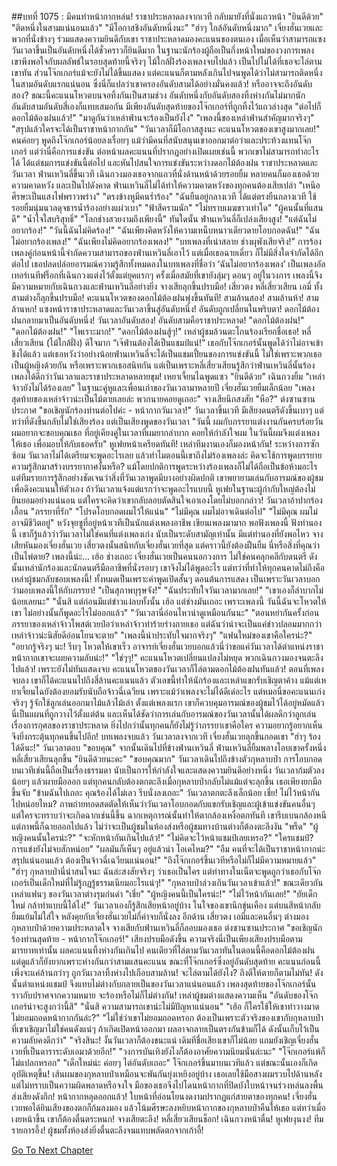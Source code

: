 ##บทที่ 1075 : มีคนทำหน้ากากหล่น!
ราชาประหลาดลงจากเวที กลับมายังที่นั่งแถวหน้า
"ยินดีด้วย"
"ติดหนึ่งในสามแน่นอนแล้ว"
"มีโอกาสชิงอันดับหนึ่งนะ"
"ฮ่าๆ ใกล้อันดับหนึ่งมาก"
เจี่ยงฮั่นเวยและพวกที่นั่งข้างๆ ร่วมแสดงความยินดีกับเขา
ราชาประหลาดมองคะแนนของตนเอง เมื่อเห็นว่าสามารถแซงวันเวลาขึ้นเป็นอันดับหนึ่งได้ชั่วคราวก็ยินดีมาก ในฐานะนักร้องผู้ถือเป็นกึ่งหน้าใหม่ของวงการเพลง เขาพึงพอใจกับผลลัพธ์ในรอบสุดท้ายนี้จริงๆ ไม้ใกล้ฝั่งร้องเพลงจบไปแล้ว เป็นไปไม่ได้ที่เธอจะไล่ตามเขาทัน ส่วนโจ๊กเกอร์แม้จะยังไม่ได้ขึ้นแสดง แต่คะแนนก็ตามหลังเกินไปจนพูดได้ว่าไม่สามารถติดหนึ่งในสามอันดับแรกแน่นอน ซึ่งนี่ก็แปลว่าเขาครองอันดับสามได้อย่างมั่นคงแล้ว!
หรืออาจจะถึงอันดับสอง?
ขณะนี้คะแนนโหวตบนจอทิ้งกันเป็นสามช่วง
อันดับหนึ่งกับอันดับสองทิ้งห่างกันไม่มากนัก
อันดับสามอันดับสี่เองก็แทบเสมอกัน
มีเพียงอันดับสุดท้ายของโจ๊กเกอร์ที่ถูกทิ้งไว้แถวล่างสุด
"ต่อไปก็ดอกไม้ต้องฝนแล้ว!"
"มาดูกันว่าเหล่าฟ่านจะร้องเป็นยังไง"
"เพลงนี้ของเหล่าฟ่านสำคัญมากจริงๆ"
"สรุปแล้วใครจะได้เป็นราชาหน้ากากกัน"
"วันเวลาก็มีโอกาสสูงนะ คะแนนโหวตของเขาสูงมากเลย!"
คนค่อยๆ พูดถึงโจ๊กเกอร์น้อยลงเรื่อยๆ แม้ว่ามีคนที่สนับสนุนเขาออกมาต่อว่าและประท้วงแทนโจ๊กเกอร์ แต่ว่านี่คือการแข่งขัน ต่อหน้าผลคะแนนที่ปรากฏอย่างเปิดเผยเช่นนี้ พวกเขาไม่สามารถทำอะไรได้ ได้แต่ชมการแข่งขันนี้ต่อไป และหันไปสนใจการแข่งขันระหว่างดอกไม้ต้องฝน ราชาประหลาดและวันเวลา
ฟ่านเหวินลี่ขึ้นเวที
เฉินกวงมองเธอจากแถวที่นั่งด้านหน้าด้วยรอยยิ้ม
หลายคนก็มองเธอด้วยความคาดหวัง
และเป็นไปดังคาด ฟ่านเหวินลี่ไม่ได้ทำให้ความคาดหวังของทุกคนต้องเสียเปล่า
"เหนีอศีรษะเป็นแสงไฟพราวพร่าง"
"ตรงข้างหูมีคนร่ำร้อง"
"ฉันยืนอยู่กลางเวที ได้แต่ตรงยืนกลางเวที ใช้รอยยิ้มนุ่มนวลดุจธารน้ำร้องอย่างแผ่วเบา"
"ฟ้าสีครามนัก"
"ไม่ทราบเมฆขาวเท่าใด"
"ผู้คนนั้นที่แสนดี"
"น้ำใจใสบริสุทธิ์"
"โลกช่างสวยงามถึงเพียงนี้"
ทันใดนั้น ฟ่านเหวินลี่ก็เปล่งเสียงสูง!
"แต่ฉันไม่อยากร้อง!"
"วันนี้ฉันไม่คิดร้อง!"
"ฉันเพียงคิดหวังให้ความเหน็บหนาวเดียวดายโอบกอดฉัน!"
"ฉันไม่อยากร้องเพลง!"
"ฉันเพียงไม่คิดอยากร้องเพลง!"
"บทเพลงที่เน่าสลาย ช่างผุพังเสียจริง!"
การร้องเพลงคู่ก่อนหน้านี้จำกัดความสามารถของฟ่านเหวินลี่เอาไว้ แต่เมื่อเธอฉายเดี่ยว ก็ไม่มีสิ่งใดจำกัดได้อีกต่อไป เธอปลดปล่อยอารมณ์ความรู้สึกทั้งหมดลงในบทเพลงที่ชื่อว่า ‘ฉันไม่อยากร้องเพลง’ เป็นเพลงอัลเทอร์เนทีฟร็อกที่เฉินกวงแต่งไว้ตั้งแต่ยุคแรกๆ ครั้งเมื่อสมัยที่เขายังลุ่มๆ ดอนๆ อยู่ในวงการ เพลงนี้จึงมีความหมายกับเฉินกวงและฟ่านเหวินลี่อย่างยิ่ง
จางเสียลุกขึ้นปรบมือ!
เสี่ยวตง หลี่เสี่ยวเสียน เอมี่ ทั้งสามต่างก็ลุกขึ้นปรบมือ!
คะแนนโหวตของดอกไม้ต้องฝนพุ่งขึ้นทันที!
สามล้านสอง!
สามล้านห้า!
สามล้านหก!
แซงหน้าราชาประหลาดและวันเวลาขึ้นสู่อันดับหนึ่ง!
อันดับถูกเปลี่ยนในพริบตา!
ดอกไม้ต้องฝนกลายมาเป็นอันดับหนึ่ง!
วันเวลาอันดับสอง!
อันดับสามคือราชาประหลาด!
"ดอกไม้ต้องฝน!"
"ดอกไม้ต้องฝน!"
"ไพเราะมาก!"
"ดอกไม้ต้องฝนสู้ๆ!"
เหล่าผู้ชมล้วนตะโกนร้องเรียกชื่อเธอ!
หลี่เสี่ยวเสียน (ไม้ใกล้ฝั่ง) ดีใจมาก “เจ๊ฟ่านต้องได้เป็นแชมป์แน่!” เธอกับโจ๊กเกอร์นั้นพูดได้ว่าไม่อาจเข้าชิงได้แล้ว แต่เธอหวังว่าอย่างน้อยฟ่านเหวินลี่จะได้เป็นแชมเปี้ยนของการแข่งขันนี้ ไม่ใช่เพราะพวกเธอเป็นผู้หญิงด้วยกัน หรือเพราะพวกเธอสนิทกัน แต่เป็นเพราะหลี่เสี่ยวเสียนรู้สึกว่าฟ่านเหวินลี่นั้นร้องเพลงได้ดีกว่าวันเวลาและราชาประหลาดหลายขุม!
เหยาเจี้ยนไฉพูดแซว "ยินดีด้วย"
เฉินกวงยิ้ม "เหล่าจ้าวยังไม่ได้ร้องเลย"
ในฐานะคู่หูและเพื่อนเก่าของวันเวลามาหลายปี เจี่ยงฮั่นเวยยิ้มเล็กน้อย "เพลงสุดท้ายของเหล่าจ้าวน่ะเป็นไม้ตายเลยล่ะ พวกนายคอยดูเถอะ"
จางเสียนึกสงสัย "หือ?"
ต่งซานซานประกาศ "ขอเชิญนักร้องท่านต่อไปค่ะ - หน้ากากวันเวลา!"
วันเวลาขึ้นเวที
มีเสียงดนตรีดังขึ้นเบาๆ
แต่ทว่าที่ดังขึ้นกลับไม่ใช่เสียงร้อง แต่เป็นเสียงพูดของวันเวลา "วันนี้ ผมกับภรรยาแต่งงานกันครบร้อยวัน ผมอยากจะขอบคุณเธอ ที่อยู่เคียงคู่ในเวลาที่ผมยากลำบาก คอยให้กำลังใจผม ในวันนี้ผมจึงแต่งเพลงให้เธอ เพื่อมอบให้กับเธอครับ"
หูเฟยหน้าเครียดทันที!
เหล่าทีมงานเองก็มองหน้ากัน!
ระหว่างการซักซ้อม วันเวลาไม่ได้เตรียมจะพูดอะไรเลย แล้วทำไมตอนนี้เขาถึงไม่ร้องเพลงล่ะ คิดจะใช้การพูดบรรยายความรู้สึกมาสร้างบรรยากาศงั้นหรือ? แม้โดยปกติการพูดระหว่างร้องเพลงก็ไม่ได้ถือเป็นข้อห้ามอะไร แต่ทีมรายการรู้สึกอย่างชัดเจนว่าสิ่งที่วันเวลาพูดมีบางอย่างผิดปกติ เขาพยายามเล่นกับอารมณ์ของผู้ชมเพื่อดึงคะแนนให้ตัวเอง ถ้าวันเวลาแจ้งแต่แรกว่าจะพูดอะไรแบบนี้ หูเฟยในฐานะผู้กำกับใหญ่ต้องไม่ยินยอมอย่างแน่นอน แต่ใครจะคิดว่าเขากลับลอบตัดสินใจเอาเองโดยไม่บอกกล่าว!
วันเวลาอ้าปากร้องเอื้อน
"ภรรยาที่รัก"
"โปรดโอบกอดผมไว้ให้แน่น"
"ไม่มีคุณ ผมไม่อาจเดินต่อไป"
"ไม่มีคุณ ผมไม่อาจมีชีวิตอยู่"
หวังจุยซูที่อยู่หน้าเวทีเป็นนักแต่งเพลงอาชีพ เขียนเพลงมามาก พอฟังเพลงนี้ ฟังทำนองนี้ เขาก็รู้แล้วว่าวันเวลาไม่ใช่คนที่แต่งเพลงเก่ง นับเป็นระดับสามัญเท่านั้น มีแต่ทำนองที่ยังพอไหว
จางเสียหันมองเจี่ยงฮั่นเวย
เสี่ยวตงนั้นสนิทกับเจี่ยงฮั่นเวยที่สุด แต่คราวนี้ยังต้องฝืนยิ้ม
นี่หรือสิ่งที่คุณว่าเป็นไพ่ตาย?
เพลงนี้น่ะ...
เฮ้อ ช่างเถอะ
เจี่ยงฮั่นเวยเป็นคนนอกวงการ ไม่ใช่คนคลุกคลีกับดนตรี ดังนั้นเหล่านักร้องและนักดนตรีมืออาชีพที่นั่งรอบๆ เขาจึงไม่ได้พูดอะไร
แต่ทว่าที่ทำให้ทุกคนคาดไม่ถึงคือเหล่าผู้ชมกลับชอบเพลงนี้!
ทั้งหมดเป็นเพราะคำพูดเปิดสั้นๆ ตอนต้นการแสดง เป็นเพราะวันเวลาบอกว่ามอบเพลงนี้ให้กับภรรยา!
"เป็นสุภาพบุรุษจัง!"
"ฉันประทับใจวันเวลามากเลย!"
"เขาเองก็ลำบากไม่น้อยเลยนะ"
"นั่นสิ แต่ก่อนมีแต่ข่าวแง่ลบทั้งนั้น เฮ้อ แต่ช่างมันเถอะ เพราะเพลงนี้ วันนี้ฉันจะโหวตให้เขา ไม่อย่างนั้นก็พูดอะไรไม่ออกแล้ว"
"วันเวลานี่อ่อนไหวน่าดูเหมือนกันนะ"
"ตอนหย่ากันครั้งก่อน ภรรยาของเหล่าจ้าวโพสต์เวยป๋อว่าเหล่าจ้าวทำร้ายร่างกายเธอ แต่ฉันว่าน่าจะเป็นแค่ข่าวปลอมมากกว่า เหล่าจ้าวน่ะนิสัยดีอ่อนโยนจะตาย"
"เพลงนี้น่าประทับใจมากจริงๆ"
"แฟนใหม่ของเขาคือใครน่ะ?"
"อยากรู้จริงๆ นะ! รีบๆ โหวตให้เขาเร็ว อาจารย์เจี่ยงฮั่นเวยบอกแล้วนี่ว่าขอแค่วันเวลาได้ตำแหน่งราชาหน้ากากเขาจะเผยความลับน่ะ!"
"ใช่ๆๆ!"
คะแนนโหวตเปลี่ยนแปลงไม่หยุด
พวกเฉินกวงมองจนตะลึงไปแล้ว!
เพราะยังไม่ทันแสดงจบ คะแนนโหวตของวันเวลาก็ไล่ตามดอกไม้ต้องฝนทันแล้ว!
ตอนที่เพลงจบลง เขาก็ได้คะแนนไปถึงสี่ล้านคะแนนแล้ว ตัวเลขนี้ทำให้นักร้องและเหล่าแขกรับเชิญตาค้าง แม้แต่เหยาเจี้ยนไฉยังต้องยอมรับนับถือจ้าวฉี่เฉวียน เพราะแม้ว่าเพลงจะไม่ได้ดีเด่อะไร แต่หมอนี่ขอคะแนนเก่งจริงๆ รู้จักใช้ลูกเล่นออกมาไม้แล้วไม้เล่า ตั้งแต่เพลงแรก เขาก็ควบคุมอารมณ์ของผู้ชมไว้ได้อยู่หมัดแล้ว นี่เป็นแผนที่ถูกวางไว้ตั้งแต่ต้น และเห็นได้ชัดว่าการเล่นกับอารมณ์ของวันเวลานั้นได้ผลดีกว่าลูกเล่นเรื่องการกุศลของราชาประหลาด ยิ่งไปกว่านั้นทุกคนก็ยังไม่รู้ว่าภรรยาเขาคือใคร ความอยากรู้อยากเห็นจึงยิ่งกระตุ้นทุกคนขึ้นไปอีก!
บทเพลงจบแล้ว
วันเวลาลงจากเวที
เจี่ยงฮั่นเวยลุกขึ้นกอดเขา "ฮ่าๆ ร้องได้ดีนะ!"
วันเวลาตอบ "ขอบคุณ" จากนั้นเดินไปที่ข้างฟ่านเหวินลี่
ฟ่านเหวินลี่ยิ้มพลางโอบเขาครั้งหนึ่ง
หลี่เสี่ยวเสียนลุกขึ้น "ยินดีด้วยนะคะ"
"ขอบคุณมาก" วันเวลาเดินไปถึงข้างตัวกุหลาบป่า
การโอบกอดบนเวทีเช่นนี้ถือเป็นเรื่องธรรมดา นับเป็นการให้กำลังใจและแสดงความยินดีอย่างหนึ่ง
วันเวลาก้มตัวลงน้อยๆ แล้วผายมือออก
แต่ทุกคนกลับต้องตกตะลึงเมื่อกุหลาบป่ากลับไม่แม้แต่จะลุกขึ้น เธอเพียงยกมือขึ้นจับ "ข้ามฉันไปเถอะ คุณร้องได้ไม่เลว รีบนั่งลงเถอะ"
วันเวลาตกตะลึงเล็กน้อย
เชี่ย! ไม่ไว้หน้ากันไปหน่อยไหม?
ภาพถ่ายทอดสดตัดให้เห็นว่าวันเวลาโอบกอดกับแขกรับเชิญและผู้เข้าแข่งขันคนอื่นๆ แต่ใครจะทราบว่าจะเกิดฉากเช่นนี้ขึ้น ฉากเหตุการณ์นั้นทำให้ตากล้องเหงื่อตกทันที เขารีบเบนกล้องหนี แต่ภาพนี้ก็ฉายออกไปแล้ว ไม่ว่าจะเป็นผู้ชมในห้องส่งหรือผู้ชมทางบ้านต่างก็ต้องตะลึงงัน
"พรืด"
"ผู้หญิงคนนั้นใครน่ะ?"
"จะหักหน้ากันเกินไปแล้ว!"
"ไม่คิดจะไว้หน้าแชมป์เลยเหรอ?"
"ใครแชมป์? การแข่งยังไม่จบสักหน่อย"
"ผลมันก็เห็นๆ อยู่แล้วน่า โอเคไหม?"
"อืม คนที่จะได้เป็นราชาหน้ากากน่ะสรุปแน่นอนแล้ว ต้องเป็นจ้าวฉี่เฉวียนแน่นอน!"
"ถึงโจ๊กเกอร์ขึ้นเวทีหรือไม่ก็ไม่มีความหมายแล้ว"
"ฮ่าๆ กุหลาบป่านี่น่าสนใจนะ ฉันล่ะสงสัยจริงๆ ว่าเธอเป็นใคร แต่ท่าทางในเน็ตจะพูดถูกว่าเธอกับโจ๊กเกอร์เป็นเด็กใหม่ที่ไม่รู้กฎรู้ธรรมเนียมอะไรแน่ๆ!"
"กุหลาบป่าล่วงเกินวันเวลาเข้าแล้ว!"
ขณะเดียวกัน เหล่าแฟนๆ ของวันเวลาต่างรุมก่นด่า
"เชี่ย"
"ผู้หญิงคนนี้เป็นใครน่ะ!"
"ไม่ไว้หน้ากันเลย!"
"ยัยเด็กใหม่ กล้าทำแบบนี้ได้ไง!"
วันเวลาเองก็รู้สึกเสียหน้าอยู่บ้าง ในใจของเขานึกขุ่นเคือง แต่บนสีหน้ากลับยิ้มแย้มไม่ใส่ใจ หลังคุยกับเจี่ยงฮั่นเวยไม่กี่คำจบก็นั่งลง
อีกด้าน เสี่ยวตง เอมี่และคนอื่นๆ ต่างมองกุหลาบป่าด้วยความประหลาดใจ
จางเสียกับฟ่านเหวินลี่ก็ลอบมองเธอ
ต่งซานซานประกาศ "ขอเชิญนักร้องท่านสุดท้าย - หน้ากากโจ๊กเกอร์!"
เสียงปรบมือดังขึ้น
ความจริงนี่เป็นเพียงเสียงปรบมือตามมารยาทเท่านั้น ผลคะแนนทิ้งห่างกันเกินไป คนเดียวที่ไล่ตามวันเวลาทันในตอนนี้คือดอกไม้ต้องฝน แต่ดูแล้วก็ยังยากเพราะห่างกันกว่าสามแสนคะแนน ขณะที่โจ๊กเกอร์ซึ่งอยู่อันดับสุดท้าย คะแนนก่อนนี้เพิ่งจะแค่ล้านกว่าๆ ถูกวันเวลาทิ้งห่างไปเกือบสามล้าน!
จะไล่ตามได้ยังไง?
ถึงตีให้ตายก็ตามไม่ทัน!
ดังนั้นตำแหน่งแชมป์ จึงแทบไม่ต่างกับกลายเป็นของวันเวลาแน่นอนแล้ว เพลงสุดท้ายของโจ๊กเกอร์นั้นราวกับปราศจากความหมาย จะร้องหรือไม่ก็ไม่ต่างกัน!
เหล่าผู้ชมต่างแสดงความเห็น
"อันดับของโจ๊กเกอร์น่าจะสูงกว่านี้สิ"
"นั่นสิ ความสามารถเขาน่ะไม่มีปัญหาแน่นอน"
"เฮ้อ ก็ใครใช้ให้เขาทำวางมาดไม่ยอมถอดหน้ากากกันล่ะ?"
"ไม่ใช่ว่าเขาไม่ยอมถอดหรอก ต้องเป็นเพราะตัวจริงของเขากับกุหลาบป่าที่เขาเชิญมาไม่ใช่คนดังแน่ๆ ถ้าเกิดเปิดหน้าออกมา ผลอาจกลายเป็นตรงกันข้ามก็ได้ ดังนั้นเก็บไว้เป็นความลับคงดีกว่า"
"จริงสินะ! งั้นวันเวลาก็ต้องชนะแน่ เดิมทีชื่อเสียงเขาก็ไม่น้อย แถมยังเชิญเจี่ยงฮั่นเวยที่เป็นดาราระดับเอมาด้วยอีก!"
"วงการบันเทิงยังไงก็ต้องอาศัยความนิยมนั่นล่ะนะ"
"โจ๊กเกอร์แพ้ก็ไม่แปลกหรอก"
"เด็กใหม่น่ะ ค่อยๆ ไต่อันดับเถอะ"
โจ๊กเกอร์ขึ้นมาบนเวทีแล้ว
แต่ขณะนั้นเองก็เกิดอุบัติเหตุขึ้น!
เส้นผมของกุหลาบป่าเหมือนจะพันกันยุ่งเหยิงอยู่บ้าง เธอเลยใช้มือสางผมรวบไปด้านหลัง แต่ไม่ทราบเป็นความผิดพลาดหรือจงใจ มือของเธอจึงไปโดนหน้ากากที่ปิดบังใบหน้าจนร่วงหล่นลงพื้น ส่งเสียงดังกึก!
หน้ากากหลุดออกแล้ว!
ใบหน้าที่อ่อนโยนงดงามปรากฏแก่สายตาของทุกคน!
เจี่ยงฮั่นเวยพอได้ยินเสียงของตกก็ก้มลงมอง แล้วโน้มศีรษะลงหยิบหน้ากากของกุหลาบป่าคืนให้เธอ แต่ทว่าเมื่อเงยหน้าขึ้น เขาก็ต้องตื่นตระหนก!
จางเสียตะลึง!
หลี่เสี่ยวเสียนช็อก!
เฉินกวงหน้าตื่น!
หูเฟยงุนงง!
ทีมรายการอึ้ง!
ผู้ชมทั้งห้องส่งยิ่งตื่นตะลึงจนแทบพลัดตกจากเก้าอี้!
 


[Go To Next Chapter]( ./176.md)